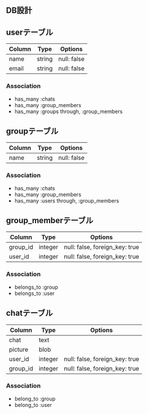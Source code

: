 DB設計
-----------
## userテーブル

|Column|Type|Options|
|------|----|-------|
|name|string|null: false|
|email|string|null: false|

### Association
- has_many :chats
- has_many :group_members
- has_many :groups through, :group_members
## groupテーブル

|Column|Type|Options|
|------|----|-------|
|name|string|null: false|

### Association
- has_many :chats
- has_many :group_members
- has_many :users through, :group_members

## group_memberテーブル

|Column|Type|Options|
|------|----|-------|
|group_id|integer|null: false, foreign_key: true|
|user_id|integer|null: false, foreign_key: true|

### Association
- belongs_to :group
- belongs_to :user

## chatテーブル

|Column|Type|Options|
|------|----|-------|
|chat|text||
|picture|blob||
|user_id|integer|null: false, foreign_key: true|
|group_id|integer|null: false, foreign_key: true|

### Association
- belong_to :group
- belong_to :user

